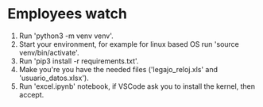 
# Employees watch

1. Run 'python3 -m venv venv'.
2. Start your environment, for example for linux based OS run 'source venv/bin/activate'.
3. Run 'pip3 install -r requirements.txt'.
4. Make you're you have the needed files ('legajo_reloj.xls' and 'usuario_datos.xlsx').
5. Run 'excel.ipynb' notebook, if VSCode ask you to install the kernel, then accept.

